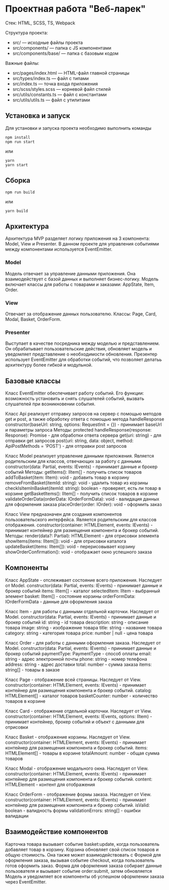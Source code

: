 # Проектная работа "Веб-ларек"

Стек: HTML, SCSS, TS, Webpack

Структура проекта:
- src/ — исходные файлы проекта
- src/components/ — папка с JS компонентами
- src/components/base/ — папка с базовым кодом

Важные файлы:
- src/pages/index.html — HTML-файл главной страницы
- src/types/index.ts — файл с типами
- src/index.ts — точка входа приложения
- src/scss/styles.scss — корневой файл стилей
- src/utils/constants.ts — файл с константами
- src/utils/utils.ts — файл с утилитами

## Установка и запуск
Для установки и запуска проекта необходимо выполнить команды

```
npm install
npm run start
```

или

```
yarn
yarn start
```
## Сборка

```
npm run build
```

или

```
yarn build
```
## Архитектура
Архитектура MVP разделяет логику приложения на 3 компонента: Model, View и Presenter. В данном проекте для управления событиями между компонентами используется EventEmitter.

### Model
Модель отвечает за управление данными приложения. Она взаимодействует с базой данных и выполняет бизнес-логику. Модель включает классы для работы с товарами и заказами: AppState, Item, Order.

### View
Отвечает за отображение данных пользователю. Классы: Page, Card, Modal, Basket, OrderForm.

### Presenter
Выступает в качестве посредника между моделью и представлением. Он обрабатывает пользовательские действия, обновляет модель и уведомляет представление о необходимости обновления. Презентер использует EventEmitter для обработки событий, что позволяет делатьь архитектуру более гибкой и модульной.

## Базовые классы

Класс EventEmitter обеспечивает работу событий. Его функции: возможность установить и снять слушателей событий, вызвать слушателей при возникновении события.

Класс Api реализует отправку запросов на сервер с помощью методов get и post, а также обработку ответа с помощью метода handleResponse
constructor(baseUrl: string, options: RequestInit = {}) - принимает baseUrl и параметры запроса
Методы:
protected handleResponse(response: Response): Promise<object> - для обработки ответа сервера
get(uri: string) - для отправки get запросов
post(uri: string, data: object, method: ApiPostMethods = 'POST') - для отправки post запросов

Класс Model реализует управление данными приложения. Является родительским для классов, отвечающих за работу с данными.
constructor(data: Partial<T>, events: IEvents) - принимает данные и брокер событий
Методы:
getItems(): IItem[] - получить список товаров
addToBasket(item: IItem): void - добавить товар в корзину
removeFromBasket(itemId: string): void - удалить товар из корзины
checkIsItemInBasket(itemId: string): boolean - проверяет, есть ли товар в корзине
getBasketItems(): IItem[] - получить список товаров в корзине
validateOrderData(orderData: IOrderFormData): void - валидация данных для оформления заказа
placeOrder(order: IOrder): void - оформить заказ

Класс View предназначен для создания компонентов пользовательского интерфейса. Является родительским для классов отображения.
constructor(container: HTMLElement, events: IEvents) - принимает контейнер для размещения компонента и брокер событий.
Методы:
render(data?: Partial<T>): HTMLElement - для отрисовки элемента
showItems(items: IItem[]): void - для отрисовки каталога 
updateBasket(items: IItem[]): void - перерисовывает корзину
showOrderConfirmation(): void - отображает окно успешного заказа

## Компоненты

Класс AppState - отслеживает состояние всего приложения. Наследует от Model.
constructor(data: Partial<T>, events: IEvents) - принимает данные и брокер событий
items: IItem[] - каталог
selectedItem: IItem - выбранный элемент
basket: IItem[] - состояние корзины
orderFormData: IOrderFormData - данные для оформления заказа

Класс Item - для работы с данными отдельной карточки. Наследует от Model.
constructor(data: Partial<T>, events: IEvents) - принимает данные и брокер событий
id: string - id товара
description: string - описание товара
image: string - изображение товара
title: string - название товара
category: string - категория товара
price: number | null - цена товара

Класс Order - для работы с данными оформления заказа. Наследует от Model.
constructor(data: Partial<T>, events: IEvents) - принимает данные и брокер событий
paymentType: PaymentType - способ оплаты
email: string - адрес электронной почты
phone: string - номер телефона
address: string - адрес доставки
total: number - сумма заказа
items: string[] - товары в заказе

Класс Page - отображение всей страницы. Наследует от View.
constructor(container: HTMLElement, events: IEvents) - принимает контейнер для размещения компонента и брокер событий.
catalog: HTMLElement[] - каталог товаров
basketCounter: number - количество товаров в корзине

Класс Card - отображение отдельной карточки. Наследует от View.
constructor(container: HTMLElement, events: IEvents, options: IItem) - принимает контейнер, брокер событий и объект с данными для отрисовки

Класс Basket - отображение корзины. Наследует от View.
constructor(container: HTMLElement, events: IEvents) - принимает контейнер для размещения компонента и брокер событий.
items: HTMLElement[] - товары в корзине
totalAmount: number - общая сумма товаров

Класс Modal - отображение модального окна. Наследует от View.
constructor(container: HTMLElement, events: IEvents) - принимает контейнер для размещения компонента и брокер событий.
content: HTMLElement - контент для отображения

Класс OrderForm - отображение формы заказа. Наследует от View.
constructor(container: HTMLElement, events: IEvents) - принимает контейнер для размещения компонента и брокер событий.
isValid: boolean - валидность формы
validationErrors: string[] - ошибки валидации

## Взаимодействие компонентов

Карточка товара вызывает событие basket:update, когда пользователь добавляет товар в корзину. Корзина обновляет свой список товаров и общую стоимость. Она также может взаимодействовать с Формой для оформления заказа, вызывая событие checkout, когда пользователь готов оформить заказ. Форма для оформления заказа собирает данные пользователя и вызывает событие order:submit, затем обновляется Модель и уведомляет все компоненты об успешном оформлении заказа через EventEmitter.

